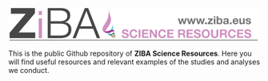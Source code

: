 
![ZIBA logo](./logo_long_github.png)

This is the public Github repository of **ZIBA Science Resources**. Here you will find useful resources and relevant examples of the studies and analyses we conduct.

<!--
**zibascience/zibascience** is a ✨ _special_ ✨ repository because its `README.md` (this file) appears on your GitHub profile.

Here are some ideas to get you started:

- 🔭 I’m currently working on ...
- 🌱 I’m currently learning ...
- 👯 I’m looking to collaborate on ...
- 🤔 I’m looking for help with ...
- 💬 Ask me about ...
- 📫 How to reach me: ...
- 😄 Pronouns: ...
- ⚡ Fun fact: ...
-->
